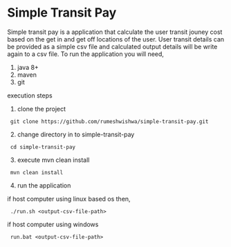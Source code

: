 # Simple Transit Pay

Simple transit pay is a application that calculate the user transit jouney cost based on the get in and get off locations of the user. User transit details can be provided as a simple csv file and calculated output details will be write again to a csv file.
To run the application you will need, 
1. java 8+
2. maven
3. git

execution steps

1. clone the project
   
``` 
 git clone https://github.com/rumeshwishwa/simple-transit-pay.git
```

2. change directory in to simple-transit-pay

``` 
 cd simple-transit-pay
```

3. execute mvn clean install

``` 
 mvn clean install
```

4. run the application

if host computer using linux based os then,
``` 
 ./run.sh <output-csv-file-path>
```

if host computer using windows
``` 
 run.bat <output-csv-file-path>
```
